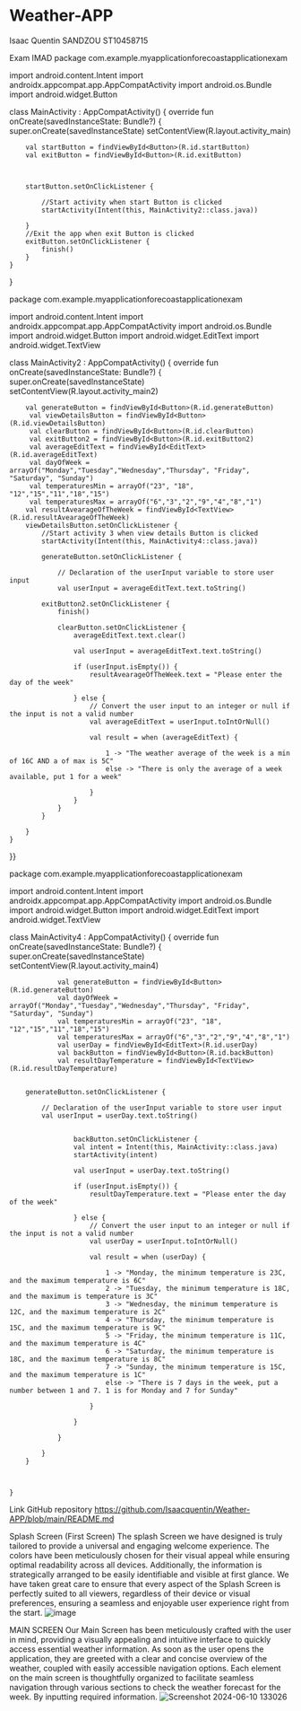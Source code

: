 # Weather-APP
Isaac Quentin SANDZOU
ST10458715

Exam IMAD
package com.example.myapplicationforecoastapplicationexam

import android.content.Intent
import androidx.appcompat.app.AppCompatActivity
import android.os.Bundle
import android.widget.Button

class MainActivity : AppCompatActivity() {
    override fun onCreate(savedInstanceState: Bundle?) {
        super.onCreate(savedInstanceState)
        setContentView(R.layout.activity_main)



        val startButton = findViewById<Button>(R.id.startButton)
        val exitButton = findViewById<Button>(R.id.exitButton)



        startButton.setOnClickListener {

            //Start activity when start Button is clicked
            startActivity(Intent(this, MainActivity2::class.java))

        }
        //Exit the app when exit Button is clicked
        exitButton.setOnClickListener {
            finish()
        }
    }
}

package com.example.myapplicationforecoastapplicationexam

import android.content.Intent
import androidx.appcompat.app.AppCompatActivity
import android.os.Bundle
import android.widget.Button
import android.widget.EditText
import android.widget.TextView

class MainActivity2 : AppCompatActivity() {
    override fun onCreate(savedInstanceState: Bundle?) {
        super.onCreate(savedInstanceState)
        setContentView(R.layout.activity_main2)



        val generateButton = findViewById<Button>(R.id.generateButton)
         val viewDetailsButton = findViewById<Button>(R.id.viewDetailsButton)
         val clearButton = findViewById<Button>(R.id.clearButton)
         val exitButton2 = findViewById<Button>(R.id.exitButton2)
         val averageEditText = findViewById<EditText>(R.id.averageEditText)
         val dayOfWeek = arrayOf("Monday","Tuesday","Wednesday","Thursday", "Friday", "Saturday", "Sunday")
         val temperaturesMin = arrayOf("23", "18", "12","15","11","18","15")
         val temperaturesMax = arrayOf("6","3","2","9","4","8","1")
        val resultAvearageOfTheWeek = findViewById<TextView>(R.id.resultAvearageOfTheWeek)
        viewDetailsButton.setOnClickListener {
            //Start activity 3 when view details Button is clicked
            startActivity(Intent(this, MainActivity4::class.java))

            generateButton.setOnClickListener {

                // Declaration of the userInput variable to store user input
                val userInput = averageEditText.text.toString()

            exitButton2.setOnClickListener {
                finish()

                clearButton.setOnClickListener {
                    averageEditText.text.clear()

                    val userInput = averageEditText.text.toString()

                    if (userInput.isEmpty()) {
                        resultAvearageOfTheWeek.text = "Please enter the day of the week"

                    } else {
                        // Convert the user input to an integer or null if the input is not a valid number
                        val averageEditText = userInput.toIntOrNull()

                        val result = when (averageEditText) {

                            1 -> "The weather average of the week is a min of 16C AND a of max is 5C"
                            else -> "There is only the average of a week available, put 1 for a week"

                        }
                    }
                }
            }

        }
    }

}}

package com.example.myapplicationforecoastapplicationexam

import android.content.Intent
import androidx.appcompat.app.AppCompatActivity
import android.os.Bundle
import android.widget.Button
import android.widget.EditText
import android.widget.TextView

class MainActivity4 : AppCompatActivity() {
    override fun onCreate(savedInstanceState: Bundle?) {
        super.onCreate(savedInstanceState)
        setContentView(R.layout.activity_main4)



                val generateButton = findViewById<Button>(R.id.generateButton)
                val dayOfWeek = arrayOf("Monday","Tuesday","Wednesday","Thursday", "Friday", "Saturday", "Sunday")
                val temperaturesMin = arrayOf("23", "18", "12","15","11","18","15")
                val temperaturesMax = arrayOf("6","3","2","9","4","8","1")
                val userDay = findViewById<EditText>(R.id.userDay)
                val backButton = findViewById<Button>(R.id.backButton)
                val resultDayTemperature = findViewById<TextView>(R.id.resultDayTemperature)


        generateButton.setOnClickListener {

            // Declaration of the userInput variable to store user input
            val userInput = userDay.text.toString()


                    backButton.setOnClickListener {
                    val intent = Intent(this, MainActivity::class.java)
                    startActivity(intent)

                    val userInput = userDay.text.toString()

                    if (userInput.isEmpty()) {
                        resultDayTemperature.text = "Please enter the day of the week"

                    } else {
                        // Convert the user input to an integer or null if the input is not a valid number
                        val userDay = userInput.toIntOrNull()

                        val result = when (userDay) {

                            1 -> "Monday, the minimum temperature is 23C, and the maximum temperature is 6C"
                            2 -> "Tuesday, the minimum temperature is 18C, and the maximum is temperature is 3C"
                            3 -> "Wednesday, the minimum temperature is 12C, and the maximum temperature is 2C"
                            4 -> "Thursday, the minimum temperature is 15C, and the maximum temperature is 9C"
                            5 -> "Friday, the minimum temperature is 11C, and the maximum temperature is 4C"
                            6 -> "Saturday, the minimum temperature is 18C, and the maximum temperature is 8C"
                            7 -> "Sunday, the minimum temperature is 15C, and the maximum temperature is 1C"
                            else -> "There is 7 days in the week, put a number between 1 and 7. 1 is for Monday and 7 for Sunday"

                        }

                    }

                }

            }
        }



    }

Link GitHub repository
https://github.com/Isaacquentin/Weather-APP/blob/main/README.md

Splash Screen (First Screen)
The splash Screen we have designed is truly tailored to provide a universal and engaging welcome experience. The colors have been meticulously chosen for their visual appeal while ensuring optimal readability across all devices. Additionally, the information is strategically arranged to be easily identifiable and visible at first glance. 
We have taken great care to ensure that every aspect of the Splash Screen is perfectly suited to all viewers, regardless of their device or visual preferences, ensuring a seamless and enjoyable user experience right from the start.
![image](https://github.com/Isaacquentin/Weather-APP/assets/166740424/91a75251-016c-4575-a58d-019ab2c129c0)


MAIN SCREEN
Our Main Screen has been meticulously crafted with the user in mind, providing a visually appealing and intuitive interface to quickly access essential weather information. As soon as  the user opens the application, they are greeted with a clear and concise overview of the weather, coupled with easily accessible navigation options.
Each element on the  main screen is thoughtfully organized to facilitate seamless navigation through various sections to check the weather forecast for the week. By inputting required information.
![Screenshot 2024-06-10 133026](https://github.com/Isaacquentin/Weather-APP/assets/166740424/0c36e137-0b3f-4e52-bd16-c16de390439d)





